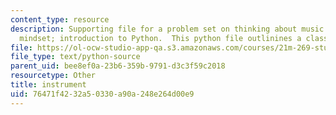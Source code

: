 ```yaml
---
content_type: resource
description: Supporting file for a problem set on thinking about music with an object-oriented
  mindset; introduction to Python.  This python file outlinines a class hierarchy.
file: https://ol-ocw-studio-app-qa.s3.amazonaws.com/courses/21m-269-studies-in-western-music-history-quantitative-and-computational-approaches-to-music-history-spring-2012/76471f4232a50330a90a248e264d00e9_instrument.py
file_type: text/python-source
parent_uid: bee8ef0a-23b6-359b-9791-d3c3f59c2018
resourcetype: Other
title: instrument
uid: 76471f42-32a5-0330-a90a-248e264d00e9
---
```

